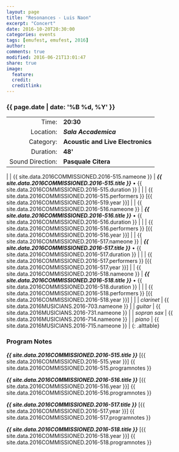 ```yaml
---
layout: page
title: "Resonances - Luis Naon"
excerpt: "Concert"
date: 2016-10-20T20:30:00
categories: events
tags: [emufest, emufest, 2016]
author:
comments: true
modified: 2016-06-21T13:01:47
share: true
image:
  feature:
  credit:
  creditlink:
---
```


### {{ page.date | date: '%B %d, %Y' }}

|  |  |
|------------:|:------------|
| Time: | **20:30** |
| Location: | ***Sala Accademica*** |
| Category: | **Acoustic and Live Electronics** |
| Duration: | **48'** |
| Sound Direction: | **Pasquale Citera** |
|
| {{ site.data.2016COMMISSIONED.2016-515.nameone }} | ***{{ site.data.2016COMMISSIONED.2016-515.title }}*** • {{ site.data.2016COMMISSIONED.2016-515.duration }} |
|  | {{ site.data.2016COMMISSIONED.2016-515.performers }} [{{ site.data.2016COMMISSIONED.2016-519.year }}] |
| {{ site.data.2016COMMISSIONED.2016-516.nameone }} | ***{{ site.data.2016COMMISSIONED.2016-516.title }}*** • {{ site.data.2016COMMISSIONED.2016-516.duration }} |
|  | {{ site.data.2016COMMISSIONED.2016-516.performers }} [{{ site.data.2016COMMISSIONED.2016-516.year }}] |
| {{ site.data.2016COMMISSIONED.2016-517.nameone }} | ***{{ site.data.2016COMMISSIONED.2016-517.title }}*** • {{ site.data.2016COMMISSIONED.2016-517.duration }} |
|  | {{ site.data.2016COMMISSIONED.2016-517.performers }} [{{ site.data.2016COMMISSIONED.2016-517.year }}] |
| {{ site.data.2016COMMISSIONED.2016-518.nameone }} | ***{{ site.data.2016COMMISSIONED.2016-518.title }}*** • {{ site.data.2016COMMISSIONED.2016-518.duration }} |
|  | {{ site.data.2016COMMISSIONED.2016-518.performers }} [{{ site.data.2016COMMISSIONED.2016-518.year }}] |
|
|  *clarinet* | {{ site.data.2016MUSICIANS.2016-703.nameone }} |
|  *guitar* | {{ site.data.2016MUSICIANS.2016-731.nameone }} |
|  *sopran sax* | {{ site.data.2016MUSICIANS.2016-714.nameone }} |
|  *piano* | {{ site.data.2016MUSICIANS.2016-715.nameone }} |
{: .alttable}

### Program Notes

***{{ site.data.2016COMMISSIONED.2016-515.title }}*** [{{ site.data.2016COMMISSIONED.2016-515.year }}] {{ site.data.2016COMMISSIONED.2016-515.programnotes }}

***{{ site.data.2016COMMISSIONED.2016-516.title }}*** [{{ site.data.2016COMMISSIONED.2016-516.year }}] {{ site.data.2016COMMISSIONED.2016-516.programnotes }}

***{{ site.data.2016COMMISSIONED.2016-517.title }}*** [{{ site.data.2016COMMISSIONED.2016-517.year }}] {{ site.data.2016COMMISSIONED.2016-517.programnotes }}

***{{ site.data.2016COMMISSIONED.2016-518.title }}*** [{{ site.data.2016COMMISSIONED.2016-518.year }}] {{ site.data.2016COMMISSIONED.2016-518.programnotes }}

